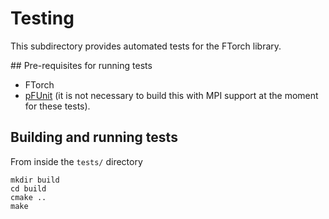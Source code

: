 # Testing

This subdirectory provides automated tests for the FTorch library.

## Pre-requisites for running tests

* FTorch
* [pFUnit](https://github.com/Goddard-Fortran-Ecosystem/pFUnit) (it is not necessary to build this with MPI support at the moment for these tests).

## Building and running tests

From inside the `tests/` directory

    mkdir build
    cd build
    cmake ..
    make
